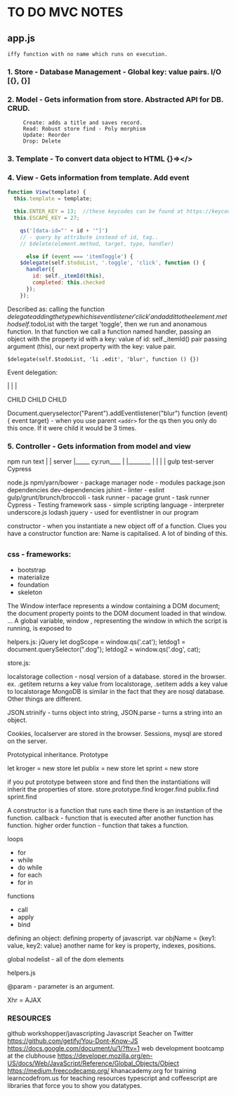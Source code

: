 
# TO DO MVC NOTES

## app.js
	iffy function with no name which runs on execution.

### 1. Store - Database Management - Global key: value pairs. I/O [{}, {}]

### 2. Model - Gets information from store. Abstracted API for DB. CRUD. 
         Create: adds a title and saves record.
         Read: Robust store find - Poly morphism
         Update: Reorder
         Drop: Delete
         
### 3. Template - To convert data object to HTML {}=></>

### 4. View - Gets information from template.  Add event
```javascript
function View(template) {
  this.template = template;

  this.ENTER_KEY = 13;  //these keycodes can be found at https://keycode.info 
  this.ESCAPE_KEY = 27;

    qs('[data-id="' + id + '"]') 
    // - query by attribute instead of id, tag..
    // $delete(element.method, target, type, handler)

      else if (event === 'itemToggle') {
    $delegate(self.$todoList, '.toggle', 'click', function () {
      handler({
        id: self._itemId(this),
        completed: this.checked
      });
    });
```
Described as:
calling the function $delegate adding the type which is event listener 'click' and add it to the element.method self.$todoList with the target 'toggle', then we run and anonamous function.  In that function we call a function named handler, passing an object with the property id with a key: value of id: self._itemId() pair passing argument (this), our next property with the key: value pair.

```$delegate(self.$todoList, 'li .edit', 'blur', function () {})```

Event delegation:

|              |              |

CHILD          CHILD          CHILD

Document.queryselector("Parent").addEventlistener("blur") function (event) { event target} - when you use parent `<addr>` for the qs then you only do this once.  If it were child it would be 3 times.

### 5. Controller - Gets information from model and view
  npm run text
    |       |
  server     |_____ cy:run____
    |   |________              |
    |            |             |
   gulp     test-server      Cypress

   node.js
   npm/yarn/bower - package manager
      node - modules
      package.json
      dependencies
      dev-dependencies
      jshint - linter - eslint
      gulp/grunt/brunch/broccoli - task runner - pacage
      grunt - task runner
      Cypress - Testing framework
      sass - simple scripting language - interpreter
      underscore.js
      lodash
      jquery - used for eventlistner in our program

   constructor - when you instantiate a new object off of a function. Clues you have a constructor function are: Name is capitalised.  A lot of binding of this.
## 
### css - frameworks:
   - bootstrap
   - materialize
   - foundation
   - skeleton

The Window interface represents a window containing a DOM document; the document property points to the DOM document loaded in that window. ... A global variable, window , representing the window in which the script is running, is exposed to

helpers.js:  jQuery
let dogScope = window.qs('.cat');
letdog1 = document.querySelector(".dog");
letdog2 = window.qs('.dog', cat);

store.js:

localstorage collection - nosql version of a database. stored in the browser. ex. .getitem returns a key value from localstorage, .setitem adds a key value to localstorage
MongoDB is similar in the fact that they are nosql database.  Other things are different.

JSON.strinify - turns object into string, JSON.parse - turns a string into an object.

Cookies, localserver are stored in the browser.
Sessions, mysql are stored on the server. 

Prototypical inheritance.
   Prototype

let kroger = new store
let publix = new store
let sprint = new store

if you put prototype between store and find then the instantiations will inherit the properties of store.
store.prototype.find
kroger.find
publix.find
sprint.find

A constructor is a function that runs each time there is an instantion of the function.
callback - function that is executed after another function has function.
higher order function - function that takes a function.

loops
- for
- while
- do while
- for each
- for in

functions
- call
- apply
- bind

defining an object: defining property of javascript.
var objName = {key1: value, key2: value}
another name for key is property, indexes, positions.

global nodelist - all of the dom elements

helpers.js

@param - parameter is an argument.

Xhr = AJAX

### RESOURCES
github workshopper/javascripting
Javascript Seacher on Twitter
https://github.com/getify/You-Dont-Know-JS
https://docs.google.com/document/u/1/?ftv=1
web development bootcamp at the clubhouse
https://developer.mozilla.org/en-US/docs/Web/JavaScript/Reference/Global_Objects/Object
https://medium.freecodecamp.org/
khanacademy.org for training
learncodefrom.us for teaching resources
typescript and coffeescript are libraries that force you to show you datatypes.
